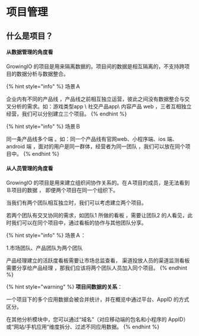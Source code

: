 # 项目管理

## 什么是项目？ 

#### 从数据管理的角度看

GrowingIO 的项目是用来隔离数据的。项目间的数据是相互隔离的，不支持跨项目的数据分析与数据整合。

{% hint style="info" %}
场景Ａ

企业内有不同的产品线 ，产品线之前相互独立运营，彼此之间没有数据整合与交叉分析的需求。如：游戏类型app  \ 社交产品app\  内容产品 web ，三者互相独立经营，我们可以分别建立三个项目。
{% endhint %}

{% hint style="info" %}
场景Ｂ

同一条产品线多个端 。如：同一个产品线有官网web、小程序端、ios 端、android 端 ，面对的用户是同一群体，经营者为同一团队 ，我们可以放在同个项目中。 
{% endhint %}

#### 从人员管理的角度看

GrowingIO 的项目是用来建立组织间协作关系的。在Ａ项目的成员，是无法看到Ｂ项目的数据 ， 即便两个项目在同一个组织下。

当我们有两个团队相互独立时，我们可以考虑建立两个项目。

若两个团队有交叉协同的需求，如团队1 所做的看板 ，需要让团队2 的人看见，此时我们可以在同个项目中，通过看板的协作与其他团队分享。

{% hint style="info" %}
场景Ａ： 

1.市场团队、产品团队为两个团队

产品经理建立的活跃度看板需要让市场总监查看， 渠道投放人员的渠道监测看板需要分享给产品经理 ，那我们应该将两个团队人员加入同个项目。
{% endhint %}

{% hint style="warning" %}
**项目间数据的关系**：

一个项目下的多个应用数据会被合并统计，并在概览中通过平台、AppID 的方式区分。

在其他分析模块中，您可以通过“域名”（对应移动端的包名和小程序的 AppID）或“网站/手机应用“维度拆分、过滤不同应用数据。
{% endhint %}

